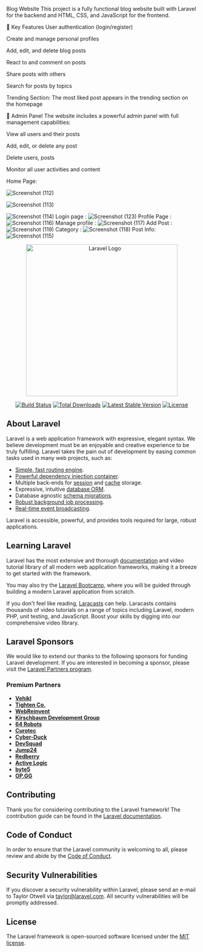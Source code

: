 Blog Website
This project is a fully functional blog website built with Laravel for the backend and HTML, CSS, and JavaScript for the frontend.

🌟 Key Features
User authentication (login/register)

Create and manage personal profiles

Add, edit, and delete blog posts

React to and comment on posts

Share posts with others

Search for posts by topics

Trending Section: The most liked post appears in the trending section on the homepage

🔐 Admin Panel
The website includes a powerful admin panel with full management capabilities:

View all users and their posts

Add, edit, or delete any post

Delete users, posts

Monitor all user activities and content

Home Page: 




![Screenshot (112)](https://github.com/user-attachments/assets/fcce72ac-4145-430f-8e45-203455ea2fc7)

![Screenshot (113)](https://github.com/user-attachments/assets/80239de3-8797-408a-bd50-07abf3319f1f)

![Screenshot (114)](https://github.com/user-attachments/assets/ddfdff3e-d400-4cf8-aa75-a77b544fab46)
Login page :
![Screenshot (123)](https://github.com/user-attachments/assets/c005975b-519a-4158-809d-1ab2548df61c)
Profile Page :
![Screenshot (116)](https://github.com/user-attachments/assets/f64aeef0-cf92-4738-952a-4b7c497470cb)
Manage profile :
![Screenshot (117)](https://github.com/user-attachments/assets/9d864792-57ea-47e5-a9a6-910bcb458ffd)
Add Post :
![Screenshot (119)](https://github.com/user-attachments/assets/37315888-997b-45f6-8274-ebbbaa7978a4)
Category :
![Screenshot (118)](https://github.com/user-attachments/assets/b55ae3cd-6bc2-415a-994b-188ebd46cefb)
Post Info:
![Screenshot (115)](https://github.com/user-attachments/assets/1ccba89e-a811-4f70-9b78-b44b019220e8)











<p align="center"><a href="https://laravel.com" target="_blank"><img src="https://raw.githubusercontent.com/laravel/art/master/logo-lockup/5%20SVG/2%20CMYK/1%20Full%20Color/laravel-logolockup-cmyk-red.svg" width="400" alt="Laravel Logo"></a></p>

<p align="center">
<a href="https://github.com/laravel/framework/actions"><img src="https://github.com/laravel/framework/workflows/tests/badge.svg" alt="Build Status"></a>
<a href="https://packagist.org/packages/laravel/framework"><img src="https://img.shields.io/packagist/dt/laravel/framework" alt="Total Downloads"></a>
<a href="https://packagist.org/packages/laravel/framework"><img src="https://img.shields.io/packagist/v/laravel/framework" alt="Latest Stable Version"></a>
<a href="https://packagist.org/packages/laravel/framework"><img src="https://img.shields.io/packagist/l/laravel/framework" alt="License"></a>
</p>

## About Laravel

Laravel is a web application framework with expressive, elegant syntax. We believe development must be an enjoyable and creative experience to be truly fulfilling. Laravel takes the pain out of development by easing common tasks used in many web projects, such as:

- [Simple, fast routing engine](https://laravel.com/docs/routing).
- [Powerful dependency injection container](https://laravel.com/docs/container).
- Multiple back-ends for [session](https://laravel.com/docs/session) and [cache](https://laravel.com/docs/cache) storage.
- Expressive, intuitive [database ORM](https://laravel.com/docs/eloquent).
- Database agnostic [schema migrations](https://laravel.com/docs/migrations).
- [Robust background job processing](https://laravel.com/docs/queues).
- [Real-time event broadcasting](https://laravel.com/docs/broadcasting).

Laravel is accessible, powerful, and provides tools required for large, robust applications.

## Learning Laravel

Laravel has the most extensive and thorough [documentation](https://laravel.com/docs) and video tutorial library of all modern web application frameworks, making it a breeze to get started with the framework.

You may also try the [Laravel Bootcamp](https://bootcamp.laravel.com), where you will be guided through building a modern Laravel application from scratch.

If you don't feel like reading, [Laracasts](https://laracasts.com) can help. Laracasts contains thousands of video tutorials on a range of topics including Laravel, modern PHP, unit testing, and JavaScript. Boost your skills by digging into our comprehensive video library.

## Laravel Sponsors

We would like to extend our thanks to the following sponsors for funding Laravel development. If you are interested in becoming a sponsor, please visit the [Laravel Partners program](https://partners.laravel.com).

### Premium Partners

- **[Vehikl](https://vehikl.com/)**
- **[Tighten Co.](https://tighten.co)**
- **[WebReinvent](https://webreinvent.com/)**
- **[Kirschbaum Development Group](https://kirschbaumdevelopment.com)**
- **[64 Robots](https://64robots.com)**
- **[Curotec](https://www.curotec.com/services/technologies/laravel/)**
- **[Cyber-Duck](https://cyber-duck.co.uk)**
- **[DevSquad](https://devsquad.com/hire-laravel-developers)**
- **[Jump24](https://jump24.co.uk)**
- **[Redberry](https://redberry.international/laravel/)**
- **[Active Logic](https://activelogic.com)**
- **[byte5](https://byte5.de)**
- **[OP.GG](https://op.gg)**

## Contributing

Thank you for considering contributing to the Laravel framework! The contribution guide can be found in the [Laravel documentation](https://laravel.com/docs/contributions).

## Code of Conduct

In order to ensure that the Laravel community is welcoming to all, please review and abide by the [Code of Conduct](https://laravel.com/docs/contributions#code-of-conduct).

## Security Vulnerabilities

If you discover a security vulnerability within Laravel, please send an e-mail to Taylor Otwell via [taylor@laravel.com](mailto:taylor@laravel.com). All security vulnerabilities will be promptly addressed.

## License

The Laravel framework is open-sourced software licensed under the [MIT license](https://opensource.org/licenses/MIT).
